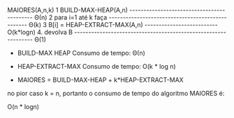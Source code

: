 MAIORES(A,n,k)
1 BUILD-MAX-HEAP(A,n)    ------------------------------------------- Θ(n)
2 para i=1 até k faça     ------------------------------------------------- Θ(k)
3        B[i] = HEAP-EXTRACT-MAX(A,n) --------------------------  O(k*logn)
4. devolva B --------------------------------------------------------------- Θ(1)



- BUILD-MAX HEAP Consumo de tempo: Θ(n)

- HEAP-EXTRACT-MAX Consumo de tempo: O(k * log n)

- MAIORES = BUILD-MAX-HEAP + k*HEAP-EXTRACT-MAX

no pior caso k = n, portanto o consumo de tempo do algoritmo MAIORES é:

  O(n * logn)
